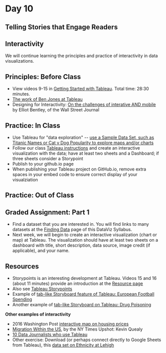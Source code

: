 # Day 10

## Telling Stories that Engage Readers
## Interactivity

We will continue learning the principles and practice of interactivity in data visualizations.

## Principles: Before Class

- View videos 9-15 in [Getting Started with Tableau](https://public.tableau.com/en-us/s/resources). Total time: 28:30 minutes.
- [The work of Ben Jones at Tableau](http://www.tableau.com/about/blog/contributors/ben-jones)
- Designing for Interactivity: [On the challenges of interative AND mobile](https://www.journalism.co.uk/news/how-the-wall-street-journal-approaches-data-interactives-on-mobile/s2/a574385/) by Elliot Bentley, of the Wall Street Journal

## Practice: In Class
- Use Tableau for "data exploration" -- [use a Sample Data Set, such as Titanic Names or Cat v Dog Popularity to explore maps and/or charts](https://public.tableau.com/en-us/s/resources)
- Follow our class [Tableau instructions](https://github.com/HaiyanJia-Lehigh/DataVisualization/blob/master/Tableau.md) and create an interactive visualization with the data; have at least two sheets and a Dashboard; if three sheets consider a Storypoint
- Publish to your github.io page
- When publishing your Tableau project on GitHub.io, remove extra spaces in your embed code to ensure correct display of your visualziation

## Practice: Out of Class
## Graded Assignment: Part 1
- Find a dataset that you are interested in. You will find links to many datasets at the [Finding Data](https://github.com/HaiyanJia-Lehigh/DataVisualization/blob/master/Finding%20Data.md) page of this DataViz Syllabus.
- Next week, we will begin to create an interactive visualization (chart or map) at Tableau. The visualization should have at least two sheets on a dashboard with title, short description, data source, image credit (if applicable), and your name.

## Resources
- Storypoints is an interesting development at Tableau. Videos 15 and 16 (about 11 minutes) provide an introduction at the [Resource page](https://public.tableau.com/en-us/s/resources)
- Also see [Tableau Storypoints](http://www.tableau.com/learn/tutorials/on-demand/story-points?signin=17cf0d05edff756e4aae84b5425a2887)
- Example of [tab-like Storyboard feature of Tableau: European Football Spending](https://public.tableau.com/s/gallery/spending-and-performance-5-european-football-leagues)
- Another example of [tab-like Storyboard on Tableau: Drug Poisoning](https://public.tableau.com/s/gallery/fatal-drug-overdose-rates-united-states?utm_source=feedburner&utm_medium=email&utm_campaign=Feed%3A+VizOfTheDay+%28Viz+of+the+Day+-+Beautiful+Visual+Stories%29)

**Other examples of interactivity**
- 2016 Washington Post [interactive map on housing prices](https://www.washingtonpost.com/graphics/business/wonk/housing/overview/?zip=#18015)
- [Migration Within the US](http://www.nytimes.com/interactive/2014/08/13/upshot/where-people-in-each-state-were-born.html?abt=0002&abg=0&_r=0), by the NY Times Upshot: Kevin Quealy
- [10 Data Journalists who use Tableau](https://public.tableau.com/s/blog/2016/02/10-data-journalists-follow-tableau-public?utm_campaign=Tableau%20Public%20Newsletter%20-%20GLOBAL%20en-US%20-%202016-03-08&utm_medium=email&utm_source=Eloqua&domain=gmail.com&eid=CTBLS000006197857#modal-signin)
- Other exercise: Download (or perhaps connect directly to Google Sheets from Tableau), this [data set on Ethnicity at Lehigh](https://docs.google.com/spreadsheets/d/12NuHCygG7XaS4Nd0GHgStiEWUjXYpYXuC2Ru2ntLnWw/edit?usp=sharing)


